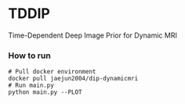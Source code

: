 # TDDIP
Time-Dependent Deep Image Prior for Dynamic MRI

### How to run 
```
# Pull docker environment
docker pull jaejun2004/dip-dynamicmri
# Run main.py
python main.py --PLOT
```
